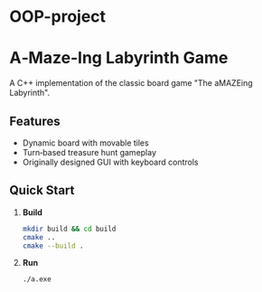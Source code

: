 # OOP-project
# A‑Maze‑Ing Labyrinth Game

A C++ implementation of the classic board game "The aMAZEing Labyrinth".

## Features

* Dynamic board with movable tiles
* Turn‑based treasure hunt gameplay
* Originally designed GUI with keyboard controls

## Quick Start

1. **Build**

   ```bash
   mkdir build && cd build
   cmake ..
   cmake --build .
   ```
2. **Run**

   ```bash
   ./a.exe
   ```

